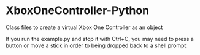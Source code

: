 # XboxOneController-Python
Class files to create a virtual Xbox One Controller as an object


If you run the example.py and stop it with Ctrl+C, you may need to press a button or move a stick in order to being dropped back to a shell prompt
